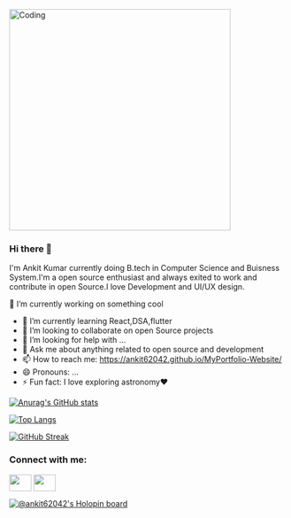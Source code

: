  <img align="center" alt="Coding" width="400" src="https://stemettes.org/zine/wp-content/uploads/sites/3/2021/09/giphy-13-1.gif">
 
 
### Hi there 👋
I'm Ankit Kumar currently doing B.tech in Computer Science and Buisness System.I'm a open source enthusiast and always exited to work and contribute in open Source.I love Development and UI/UX design. 

🔭 I’m currently working on something cool 
- 🌱 I’m currently learning React,DSA,flutter
- 👯 I’m looking to collaborate on open Source projects
- 🤔 I’m looking for help with ...
- 💬 Ask me about anything related to open source and development
- 📫 How to reach me: https://ankit62042.github.io/MyPortfolio-Website/
- 😄 Pronouns: ...
- ⚡ Fun fact: I love exploring astronomy❤️


[![Anurag's GitHub stats](https://github-readme-stats.vercel.app/api?username=anuraghazra)](https://github.com/anuraghazra/github-readme-stats)


[![Top Langs](https://github-readme-stats.vercel.app/api/top-langs/?username=Ankit62042)](https://github.com/anuraghazra/github-readme-stats)

[![GitHub Streak](https://github-readme-streak-stats.herokuapp.com/?user=Ankit62042)](https://git.io/streak-stats)
  
  
    
  <h3 align="left">Connect with me:</h3>
<p align="left">
<a href="https://twitter.com/Ankit54493268" target="blank"><img style="color:blue" align="center" src="https://cdn.jsdelivr.net/npm/simple-icons@3.0.1/icons/twitter.svg" alt="" height="30" width="40" /></a>
<a href="https://www.linkedin.com/in/ankit-kumar-04ba321b8/" style="color:blue" target="blank"><img align="center" src="https://cdn.jsdelivr.net/npm/simple-icons@3.0.1/icons/linkedin.svg" alt="" height="30" width="40" /></a>


<!--[![trophy](https://github-profile-trophy.vercel.app/?username=Ankit62042)](https://github.com/ryo-ma/github-profile-trophy)-->

<!--
**Ankit62042/Ankit62042** is a ✨ _special_ ✨ repository because its `README.md` (this file) appears on your GitHub profile.

Here are some ideas to get you started:

- 
-->


[![@ankit62042's Holopin board](https://holopin.me/ankit62042)](https://holopin.io/@ankit62042)
